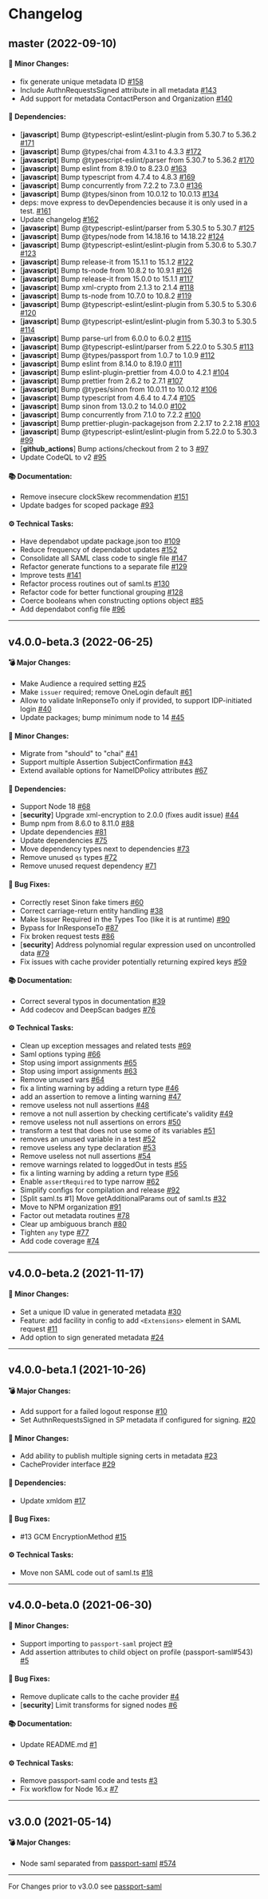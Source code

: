 # Changelog

## master (2022-09-10)

#### 🚀 Minor Changes:

- fix generate unique metadata ID [#158](https://github.com/node-saml/node-saml/pull/158)
- Include AuthnRequestsSigned attribute in all metadata [#143](https://github.com/node-saml/node-saml/pull/143)
- Add support for metadata ContactPerson and Organization [#140](https://github.com/node-saml/node-saml/pull/140)

#### 🔗 Dependencies:

- [**javascript**] Bump @typescript-eslint/eslint-plugin from 5.30.7 to 5.36.2 [#171](https://github.com/node-saml/node-saml/pull/171)
- [**javascript**] Bump @types/chai from 4.3.1 to 4.3.3 [#172](https://github.com/node-saml/node-saml/pull/172)
- [**javascript**] Bump @typescript-eslint/parser from 5.30.7 to 5.36.2 [#170](https://github.com/node-saml/node-saml/pull/170)
- [**javascript**] Bump eslint from 8.19.0 to 8.23.0 [#163](https://github.com/node-saml/node-saml/pull/163)
- [**javascript**] Bump typescript from 4.7.4 to 4.8.3 [#169](https://github.com/node-saml/node-saml/pull/169)
- [**javascript**] Bump concurrently from 7.2.2 to 7.3.0 [#136](https://github.com/node-saml/node-saml/pull/136)
- [**javascript**] Bump @types/sinon from 10.0.12 to 10.0.13 [#134](https://github.com/node-saml/node-saml/pull/134)
- deps: move express to devDependencies because it is only used in a test. [#161](https://github.com/node-saml/node-saml/pull/161)
- Update changelog [#162](https://github.com/node-saml/node-saml/pull/162)
- [**javascript**] Bump @typescript-eslint/parser from 5.30.5 to 5.30.7 [#125](https://github.com/node-saml/node-saml/pull/125)
- [**javascript**] Bump @types/node from 14.18.16 to 14.18.22 [#124](https://github.com/node-saml/node-saml/pull/124)
- [**javascript**] Bump @typescript-eslint/eslint-plugin from 5.30.6 to 5.30.7 [#123](https://github.com/node-saml/node-saml/pull/123)
- [**javascript**] Bump release-it from 15.1.1 to 15.1.2 [#122](https://github.com/node-saml/node-saml/pull/122)
- [**javascript**] Bump ts-node from 10.8.2 to 10.9.1 [#126](https://github.com/node-saml/node-saml/pull/126)
- [**javascript**] Bump release-it from 15.0.0 to 15.1.1 [#117](https://github.com/node-saml/node-saml/pull/117)
- [**javascript**] Bump xml-crypto from 2.1.3 to 2.1.4 [#118](https://github.com/node-saml/node-saml/pull/118)
- [**javascript**] Bump ts-node from 10.7.0 to 10.8.2 [#119](https://github.com/node-saml/node-saml/pull/119)
- [**javascript**] Bump @typescript-eslint/eslint-plugin from 5.30.5 to 5.30.6 [#120](https://github.com/node-saml/node-saml/pull/120)
- [**javascript**] Bump @typescript-eslint/eslint-plugin from 5.30.3 to 5.30.5 [#114](https://github.com/node-saml/node-saml/pull/114)
- [**javascript**] Bump parse-url from 6.0.0 to 6.0.2 [#115](https://github.com/node-saml/node-saml/pull/115)
- [**javascript**] Bump @typescript-eslint/parser from 5.22.0 to 5.30.5 [#113](https://github.com/node-saml/node-saml/pull/113)
- [**javascript**] Bump @types/passport from 1.0.7 to 1.0.9 [#112](https://github.com/node-saml/node-saml/pull/112)
- [**javascript**] Bump eslint from 8.14.0 to 8.19.0 [#111](https://github.com/node-saml/node-saml/pull/111)
- [**javascript**] Bump eslint-plugin-prettier from 4.0.0 to 4.2.1 [#104](https://github.com/node-saml/node-saml/pull/104)
- [**javascript**] Bump prettier from 2.6.2 to 2.7.1 [#107](https://github.com/node-saml/node-saml/pull/107)
- [**javascript**] Bump @types/sinon from 10.0.11 to 10.0.12 [#106](https://github.com/node-saml/node-saml/pull/106)
- [**javascript**] Bump typescript from 4.6.4 to 4.7.4 [#105](https://github.com/node-saml/node-saml/pull/105)
- [**javascript**] Bump sinon from 13.0.2 to 14.0.0 [#102](https://github.com/node-saml/node-saml/pull/102)
- [**javascript**] Bump concurrently from 7.1.0 to 7.2.2 [#100](https://github.com/node-saml/node-saml/pull/100)
- [**javascript**] Bump prettier-plugin-packagejson from 2.2.17 to 2.2.18 [#103](https://github.com/node-saml/node-saml/pull/103)
- [**javascript**] Bump @typescript-eslint/eslint-plugin from 5.22.0 to 5.30.3 [#99](https://github.com/node-saml/node-saml/pull/99)
- [**github_actions**] Bump actions/checkout from 2 to 3 [#97](https://github.com/node-saml/node-saml/pull/97)
- Update CodeQL to v2 [#95](https://github.com/node-saml/node-saml/pull/95)

#### 📚 Documentation:

- Remove insecure clockSkew recommendation [#151](https://github.com/node-saml/node-saml/pull/151)
- Update badges for scoped package [#93](https://github.com/node-saml/node-saml/pull/93)

#### ⚙️ Technical Tasks:

- Have dependabot update package.json too [#109](https://github.com/node-saml/node-saml/pull/109)
- Reduce frequency of dependabot updates [#152](https://github.com/node-saml/node-saml/pull/152)
- Consolidate all SAML class code to single file [#147](https://github.com/node-saml/node-saml/pull/147)
- Refactor generate functions to a separate file [#129](https://github.com/node-saml/node-saml/pull/129)
- Improve tests [#141](https://github.com/node-saml/node-saml/pull/141)
- Refactor process routines out of saml.ts [#130](https://github.com/node-saml/node-saml/pull/130)
- Refactor code for better functional grouping [#128](https://github.com/node-saml/node-saml/pull/128)
- Coerce booleans when constructing options object [#85](https://github.com/node-saml/node-saml/pull/85)
- Add dependabot config file [#96](https://github.com/node-saml/node-saml/pull/96)

---

## v4.0.0-beta.3 (2022-06-25)

#### 💣 Major Changes:

- Make Audience a required setting [#25](https://github.com/node-saml/node-saml/pull/25)
- Make `issuer` required; remove OneLogin default [#61](https://github.com/node-saml/node-saml/pull/61)
- Allow to validate InReponseTo only if provided, to support IDP-initiated login [#40](https://github.com/node-saml/node-saml/pull/40)
- Update packages; bump minimum node to 14 [#45](https://github.com/node-saml/node-saml/pull/45)

#### 🚀 Minor Changes:

- Migrate from "should" to "chai" [#41](https://github.com/node-saml/node-saml/pull/41)
- Support multiple Assertion SubjectConfirmation [#43](https://github.com/node-saml/node-saml/pull/43)
- Extend available options for NameIDPolicy attributes [#67](https://github.com/node-saml/node-saml/pull/67)

#### 🔗 Dependencies:

- Support Node 18 [#68](https://github.com/node-saml/node-saml/pull/68)
- [**security**] Upgrade xml-encryption to 2.0.0 (fixes audit issue) [#44](https://github.com/node-saml/node-saml/pull/44)
- Bump npm from 8.6.0 to 8.11.0 [#88](https://github.com/node-saml/node-saml/pull/88)
- Update dependencies [#81](https://github.com/node-saml/node-saml/pull/81)
- Update dependencies [#75](https://github.com/node-saml/node-saml/pull/75)
- Move dependency types next to dependencies [#73](https://github.com/node-saml/node-saml/pull/73)
- Remove unused `qs` types [#72](https://github.com/node-saml/node-saml/pull/72)
- Remove unused request dependency [#71](https://github.com/node-saml/node-saml/pull/71)

#### 🐛 Bug Fixes:

- Correctly reset Sinon fake timers [#60](https://github.com/node-saml/node-saml/pull/60)
- Correct carriage-return entity handling [#38](https://github.com/node-saml/node-saml/pull/38)
- Make Issuer Required in the Types Too (like it is at runtime) [#90](https://github.com/node-saml/node-saml/pull/90)
- Bypass for InResponseTo [#87](https://github.com/node-saml/node-saml/pull/87)
- Fix broken request tests [#86](https://github.com/node-saml/node-saml/pull/86)
- [**security**] Address polynomial regular expression used on uncontrolled data [#79](https://github.com/node-saml/node-saml/pull/79)
- Fix issues with cache provider potentially returning expired keys [#59](https://github.com/node-saml/node-saml/pull/59)

#### 📚 Documentation:

- Correct several typos in documentation [#39](https://github.com/node-saml/node-saml/pull/39)
- Add codecov and DeepScan badges [#76](https://github.com/node-saml/node-saml/pull/76)

#### ⚙️ Technical Tasks:

- Clean up exception messages and related tests [#69](https://github.com/node-saml/node-saml/pull/69)
- Saml options typing [#66](https://github.com/node-saml/node-saml/pull/66)
- Stop using import assignments [#65](https://github.com/node-saml/node-saml/pull/65)
- Stop using import assignments [#63](https://github.com/node-saml/node-saml/pull/63)
- Remove unused vars [#64](https://github.com/node-saml/node-saml/pull/64)
- fix a linting warning by adding a return type [#46](https://github.com/node-saml/node-saml/pull/46)
- add an assertion to remove a linting warning [#47](https://github.com/node-saml/node-saml/pull/47)
- remove useless not null assertions [#48](https://github.com/node-saml/node-saml/pull/48)
- remove a not null assertion by checking certificate's validity [#49](https://github.com/node-saml/node-saml/pull/49)
- remove useless not null assertions on errors [#50](https://github.com/node-saml/node-saml/pull/50)
- transform a test that does not use some of its variables [#51](https://github.com/node-saml/node-saml/pull/51)
- removes an unused variable in a test [#52](https://github.com/node-saml/node-saml/pull/52)
- remove useless any type declaration [#53](https://github.com/node-saml/node-saml/pull/53)
- Remove useless not null assertions [#54](https://github.com/node-saml/node-saml/pull/54)
- remove warnings related to loggedOut in tests [#55](https://github.com/node-saml/node-saml/pull/55)
- fix a linting warning by adding a return type [#56](https://github.com/node-saml/node-saml/pull/56)
- Enable `assertRequired` to type narrow [#62](https://github.com/node-saml/node-saml/pull/62)
- Simplify configs for compilation and release [#92](https://github.com/node-saml/node-saml/pull/92)
- [Split saml.ts #1] Move getAdditionalParams out of saml.ts [#32](https://github.com/node-saml/node-saml/pull/32)
- Move to NPM organization [#91](https://github.com/node-saml/node-saml/pull/91)
- Factor out metadata routines [#78](https://github.com/node-saml/node-saml/pull/78)
- Clear up ambiguous branch [#80](https://github.com/node-saml/node-saml/pull/80)
- Tighten `any` type [#77](https://github.com/node-saml/node-saml/pull/77)
- Add code coverage [#74](https://github.com/node-saml/node-saml/pull/74)

---

## v4.0.0-beta.2 (2021-11-17)

#### 🚀 Minor Changes:

- Set a unique ID value in generated metadata [#30](https://github.com/node-saml/node-saml/pull/30)
- Feature: add facility in config to add `<Extensions>` element in SAML request [#11](https://github.com/node-saml/node-saml/pull/11)
- Add option to sign generated metadata [#24](https://github.com/node-saml/node-saml/pull/24)

---

## v4.0.0-beta.1 (2021-10-26)

#### 💣 Major Changes:

- Add support for a failed logout response [#10](https://github.com/node-saml/node-saml/pull/10)
- Set AuthnRequestsSigned in SP metadata if configured for signing. [#20](https://github.com/node-saml/node-saml/pull/20)

#### 🚀 Minor Changes:

- Add ability to publish multiple signing certs in metadata [#23](https://github.com/node-saml/node-saml/pull/23)
- CacheProvider interface [#29](https://github.com/node-saml/node-saml/pull/29)

#### 🔗 Dependencies:

- Update xmldom [#17](https://github.com/node-saml/node-saml/pull/17)

#### 🐛 Bug Fixes:

- #13 GCM EncryptionMethod [#15](https://github.com/node-saml/node-saml/pull/15)

#### ⚙️ Technical Tasks:

- Move non SAML code out of saml.ts [#18](https://github.com/node-saml/node-saml/pull/18)

---

## v4.0.0-beta.0 (2021-06-30)

#### 🚀 Minor Changes:

- Support importing to `passport-saml` project [#9](https://github.com/node-saml/node-saml/pull/9)
- Add assertion attributes to child object on profile (passport-saml#543) [#5](https://github.com/node-saml/node-saml/pull/5)

#### 🐛 Bug Fixes:

- Remove duplicate calls to the cache provider [#4](https://github.com/node-saml/node-saml/pull/4)
- [**security**] Limit transforms for signed nodes [#6](https://github.com/node-saml/node-saml/pull/6)

#### 📚 Documentation:

- Update README.md [#1](https://github.com/node-saml/node-saml/pull/1)

#### ⚙️ Technical Tasks:

- Remove passport-saml code and tests [#3](https://github.com/node-saml/node-saml/pull/3)
- Fix workflow for Node 16.x [#7](https://github.com/node-saml/node-saml/pull/7)

---

## v3.0.0 (2021-05-14)

#### 💣 Major Changes:

- Node saml separated from [passport-saml](https://github.com/node-saml/passport-saml) [#574](https://github.com/node-saml/passport-saml/pull/574)

---

For Changes prior to v3.0.0 see [passport-saml](https://github.com/node-saml/passport-saml)

